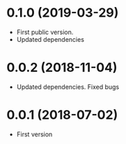 0.1.0 (2019-03-29)
==================

* First public version.
* Updated dependencies


0.0.2 (2018-11-04)
==================

* Updated dependencies. Fixed bugs


0.0.1 (2018-07-02)
==================

* First version
